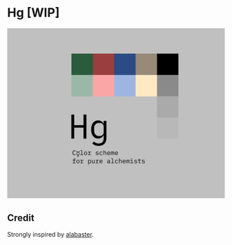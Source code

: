 # Hg [WIP]

<p align="center">
  <img src="./static/intro.jpg" width="600px" />
</p>

## Credit

Strongly inspired by [alabaster][alabaster].

[alabaster]: https://github.com/tonsky/sublime-scheme-alabaster/

